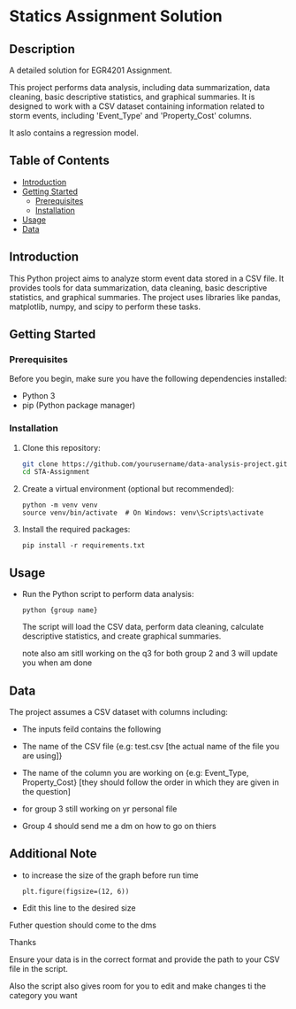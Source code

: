 # Statics Assignment Solution

## Description
A detailed solution for EGR4201 Assignment.

This project performs data analysis, including data summarization, data cleaning, basic descriptive statistics, and graphical summaries. It is designed to work with a CSV dataset containing information related to storm events, including 'Event_Type' and 'Property_Cost' columns.

It aslo contains a regression model.

## Table of Contents
- [Introduction](#introduction)
- [Getting Started](#getting-started)
  - [Prerequisites](#prerequisites)
  - [Installation](#installation)
- [Usage](#usage)
- [Data](#data)

## Introduction

This Python project aims to analyze storm event data stored in a CSV file. It provides tools for data summarization, data cleaning, basic descriptive statistics, and graphical summaries. The project uses libraries like pandas, matplotlib, numpy, and scipy to perform these tasks.

## Getting Started

### Prerequisites

Before you begin, make sure you have the following dependencies installed:

- Python 3
- pip (Python package manager)

### Installation

1. Clone this repository:

   ```bash
   git clone https://github.com/yourusername/data-analysis-project.git
   cd STA-Assignment
   ```

2. Create a virtual environment (optional but recommended):

    ```
    python -m venv venv
    source venv/bin/activate  # On Windows: venv\Scripts\activate
    ```

3. Install the required packages:

    ```
    pip install -r requirements.txt
    ```

## Usage 

- Run the Python script to perform data analysis:

    ```
    python {group name}
    ```

    The script will load the CSV data, perform data cleaning, calculate descriptive statistics, and create graphical summaries.

    note also am sitll working on the q3 for both group 2 and 3
    will update you when am done

## Data

The project assumes a CSV dataset with columns including:

- The inputs feild contains the following

- The name of the CSV file {e.g: test.csv [the actual name of the file you are using]}
- The name of the column you are working on {e.g: Event_Type, Property_Cost} [they should follow the order in which they are given in the question]

- for group 3 still working on yr personal file

- Group 4 should send me a dm on how to go on thiers

## Additional Note

- to increase the size of the graph before run time

    ```
    plt.figure(figsize=(12, 6))
    ```

- Edit this line to the desired size

Futher question should come to the dms

Thanks

Ensure your data is in the correct format and provide the path to your CSV file in the script.

Also the script also gives room for you to edit and make changes ti the category you want 


